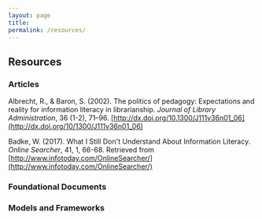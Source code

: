 ```yaml
---
layout: page
title: 
permalink: /resources/
---
```


## Resources

### Articles

Albrecht, R., & Baron, S. (2002). The politics of pedagogy: Expectations and reality for information literacy in librarianship. *Journal of Library Administration*, 36 (1-2), 71–96. [http://dx.doi.org/10.1300/J111v36n01_06](http://dx.doi.org/10/1300/J111v36n01_06)

Badke, W. (2017). What I Still Don't Understand About Information Literacy. *Online Searcher*, 41, 1, 66-68. Retrieved from [http://www.infotoday.com/OnlineSearcher/](http://www.infotoday.com/OnlineSearcher/) 


### Foundational Documents

### Models and Frameworks
